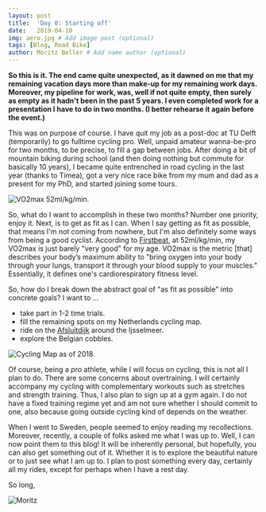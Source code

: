 ```yaml
---
layout: post
title:  'Day 0: Starting off'
date:   2019-04-10
img: aero.jpg # Add image post (optional)
tags: [Blog, Road Bike]
author: Moritz Beller # Add name author (optional)
---
```


**So this is it. The end came quite unexpected, as it dawned on me
that my remaining vacation days more than make-up for my remaining
work days. Moreover, my pipeline for work, was, well if not quite
empty, then surely as empty as it hadn't been in the past 5 years. I
even completed work for a presentation I have to do in two months. (I
better rehearse it again before the event.)**

This was on purpose of course. I have quit my job as a post-doc at TU
Delft (temporarily) to go fulltime cycling pro. Well, unpaid amateur
wanna-be-pro for two months, to be precise, to fill a gap between
jobs. After doing a bit of mountain biking during school (and then
doing nothing but commute for basically 10 years), I became quite
entrenched in road cycling in the last year (thanks to Timea), got a
very nice race bike from my mum and dad as a present for my PhD, and
started joining some tours.

![VO2max 52ml/kg/min.]({{site.baseurl}}/assets/img/vo2max.jpg)

So, what do I want to accomplish in these two months? Number one
priority, enjoy it. Next, is to get as fit as I can. When I say
getting as fit as possible, that means I'm not coming from nowhere,
but I'm also definitely some ways from being a good cyclist. According
to
[Firstbeat](https://www.firstbeat.com/en/consumer-feature/vo2max-fitness-level/),
at 52ml/kg/min, my VO2max is just barely "very good" for my
age. VO2max is the metric [that] describes your body’s maximum ability
to "bring oxygen into your body through your lungs, transport it
through your blood supply to your muscles." Essentially, it defines
one's cardiorespiratory fitness level.

So, how do I break down the abstract goal of "as fit as possible" into
concrete goals? I want to ...

- take part in 1-2 time trials.
- fill the remaining spots on my Netherlands cycling map.
- ride on the [Afsluitdijk](https://en.wikipedia.org/wiki/Afsluitdijk) around
  the Ijsselmeer.
- explore the Belgian cobbles.

![Cycling Map as of 2018.]({{site.baseurl}}/assets/img/cyclingmap2018.jpg)

Of course, being a *pro* athlete, while I will focus on cycling, this
is not all I plan to do. There are some concerns about overtraining. I
will certainly accompany my cycling with complementary workouts such
as stretches and strength training. Thus, I also plan to sign up at a
gym again. I do not have a fixed training regime yet and am not sure
whether I should commit to one, also because going outside cycling
kind of depends on the weather.

When I went to Sweden, people seemed to enjoy reading my
recollections. Moreover, recently, a couple of folks asked me what I
was up to. Well, I can now point them to this blog! It will be
inherently personal, but hopefully, you can also get something out of
it. Whether it is to explore the beautiful nature or to just see what
I am up to. I plan to post something every day, certainly all my
rides, except for perhaps when I have a rest day.

So long,

![Moritz]({{site.baseurl}}/assets/img/moritz.png)



